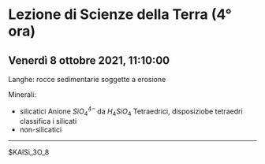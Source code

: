 # Lezione di Scienze della Terra (4° ora) 
## Venerdì 8 ottobre 2021, 11:10:00

Langhe: rocce sedimentarie soggette a erosione

Minerali:
* silicatici
Anione $SiO_4^{4-}$ da $H_4SiO_4$
Tetraedrici, disposiziobe tetraedri classifica i silicati
* non-silicatici



---
$KAlSi_3O_8
<!--stackedit_data:
eyJoaXN0b3J5IjpbMjk4OTYzNjA3LDE1NjM4NjQxMiwtMTM5Mz
Q4NjYzOV19
-->